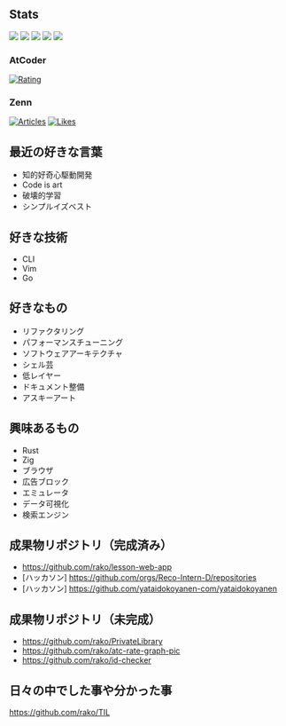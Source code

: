 ## Stats

![](http://github-profile-summary-cards.vercel.app/api/cards/profile-details?username=rako&theme=gruvbox)
![](http://github-profile-summary-cards.vercel.app/api/cards/repos-per-language?username=rako&theme=gruvbox)
![](http://github-profile-summary-cards.vercel.app/api/cards/most-commit-language?username=rako&theme=gruvbox)
![](http://github-profile-summary-cards.vercel.app/api/cards/stats?username=rako&theme=gruvbox)
![](http://github-profile-summary-cards.vercel.app/api/cards/productive-time?username=rako&theme=gruvbox&utcOffset=9)

### AtCoder
[![Rating](https://badgen.org/img/atcoder/rako1/rating/algorithm?style=flat)](https://atcoder.jp/users/rako1?contestType=algo)
### Zenn
[![Articles](https://badgen.org/img/zenn/rako0x1/articles?style=flat)](https://zenn.dev/rako0x1)
[![Likes](https://badgen.org/img/zenn/rako0x1/likes?style=flat)](https://zenn.dev/rako0x1)

## 最近の好きな言葉
- 知的好奇心駆動開発
- Code is art
- 破壊的学習
- シンプルイズベスト

## 好きな技術
- CLI
- Vim
- Go

## 好きなもの
- リファクタリング
- パフォーマンスチューニング
- ソフトウェアアーキテクチャ
- シェル芸
- 低レイヤー
- ドキュメント整備
- アスキーアート

## 興味あるもの
- Rust
- Zig
- ブラウザ
- 広告ブロック
- エミュレータ
- データ可視化
- 検索エンジン

## 成果物リポジトリ（完成済み）
- https://github.com/rako/lesson-web-app
- [ハッカソン] https://github.com/orgs/Reco-Intern-D/repositories
- [ハッカソン] https://github.com/yataidokoyanen-com/yataidokoyanen

## 成果物リポジトリ（未完成）
- https://github.com/rako/PrivateLibrary
- https://github.com/rako/atc-rate-graph-pic
- https://github.com/rako/id-checker

## 日々の中でした事や分かった事
https://github.com/rako/TIL